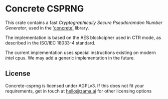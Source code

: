 # Concrete CSPRNG

This crate contains a fast *Cryptographically Secure Pseudoramdon Number Generator*, used in the
['concrete'](https://crates.io/crates/concrete) library.

The implementation is based on the AES blockcipher used in CTR mode, as described in the ISO/IEC
18033-4 standard.

The current implementation uses special instructions existing on modern *intel* cpus. We may add a
generic implementation in the future.

## License

Concrete-csprng is licensed under AGPLv3. If this does not fit your requirements, get in touch
at hello@zama.ai for other licensing options
